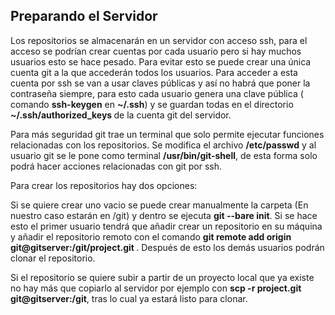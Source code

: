 <h2>Preparando el Servidor</h2>

Los repositorios se almacenarán en un servidor con acceso ssh, para el acceso se podrían crear cuentas por cada usuario pero si hay muchos usuarios esto se hace pesado. 
Para evitar esto se puede crear una única cuenta git a la que accederán todos los usuarios. Para acceder a esta cuenta por ssh se van a usar claves públicas y así no habrá que poner la contraseña siempre, para esto cada usuario genera una clave pública ( comando <b>ssh-keygen</b> en <b>~/.ssh</b>) y se guardan todas en el directorio <b> ~/.ssh/authorized_keys </b> de la cuenta git del servidor. 

Para más seguridad git trae un terminal que solo permite ejecutar funciones relacionadas con los repositorios. Se modifica el archivo <b>/etc/passwd</b> y al usuario git se le pone como terminal <b>/usr/bin/git-shell</b>, de esta forma solo podrá hacer acciones relacionadas con git por ssh. 

Para crear los repositorios hay dos opciones: 

Si se quiere crear uno vacio se puede crear manualmente la carpeta (En nuestro caso estarán en /git) y dentro se ejecuta <b>git --bare init</b>. Si se hace esto el primer usuario tendrá que añadir crear un repositorio en su máquina y añadir el repositorio remoto con el comando <b>git remote add origin git@gitserver:/git/project.git </b>. Después de esto los demás usuarios podrán clonar el repositorio. 

Si el repositorio se quiere subir a partir de un proyecto local que ya existe no hay más que copiarlo al servidor por ejemplo con <b>scp -r project.git git@gitserver:/git</b>, tras lo cual ya estará listo para clonar.
